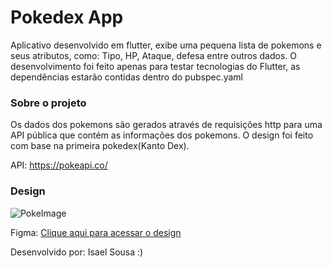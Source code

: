 # Pokedex App

Aplicativo desenvolvido em flutter, exibe uma pequena lista de pokemons e seus atributos, como: Tipo, HP, Ataque, defesa entre outros dados.
O desenvolvimento foi feito apenas para testar tecnologias do Flutter, as dependências estarão contidas dentro do pubspec.yaml

### Sobre o projeto  
Os dados dos pokemons são gerados através de requisições http para uma API pública que contém as informações dos pokemons. O design foi feito com base na primeira pokedex(Kanto Dex).  
  
API: https://pokeapi.co/

### Design
![PokeImage](assets/readme/poke1.png)

Figma: [Clique aqui para acessar o design](https://www.figma.com/file/idqqfmAz7G0BtchmqnWxAA/Pokedex?node-id=0%3A1  )

Desenvolvido por: Isael Sousa :)